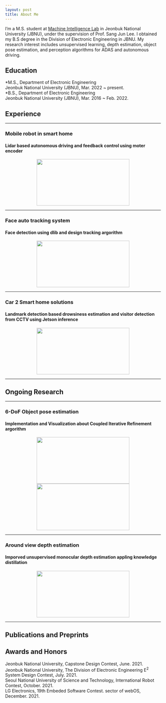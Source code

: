```yaml
---
layout: post
title: About Me
---
```


I’m a M.S. student at  [Machine Intelligence Lab](https://sites.google.com/view/miljbnu) in Jeonbuk National University (JBNU), under the supervision of Prof. Sang Jun Lee. I obtained my B.S degree in the Division of Electronic Engineering in JBNU. My research interest includes unsupervised learning, depth estimation, object pose estimation, and perception algorithms for ADAS and autonomous driving.  

## Education

*M.S., Department of Electronic Engineering  
  Jeonbuk National University (JBNU), Mar. 2022 ~ present.  
*B.S., Department of Electronic Engineering  
  Jeonbuk National University (JBNU), Mar. 2016 ~ Feb. 2022.  

## Experience

***

### Mobile robot in smart home
#### Lidar based autonomous driving and feedback control using moter encoder
<p align="center"><img src="https://ji-min-song.github.io/images/mobile robot/SLAM&Navigation.gif" width="300px" height="150px"></p>  

***  

### Face auto tracking system
#### Face detection using dlib and design tracking argorithm
<p align="center"><img src="https://ji-min-song.github.io/images/face tracking/face tracking.gif" width="300px" height="150px"></p>  

***

### Car 2 Smart home solutions
#### Landmark detection based drowsiness estimation and visitor detection from CCTV using Jetson inference
<p align="center"><img src="https://ji-min-song.github.io/images/webOS/drowsiness estimation.gif" width="300px" height="150px"></p>  

***

## Ongoing Research

***

### 6-DoF Object pose estimation
#### Implementation and Visualization about Coupled Iterative Refinement argorithm
<p align="center"><img src="https://ji-min-song.github.io/images/object pose estimation/object pose estimation demo.gif" width="300px" height="150px">
<img src="https://ji-min-song.github.io/images/object pose estimation/object pose estimation structure.gif" width="300px" height="150px"></p>  

***

### Around view depth estimation
#### Imporved unsupervised monocular depth estimation appling knowledge distillation
<p align="center"><img src="https://ji-min-song.github.io/images/depth estimation/depth estimation demo.gif" width="300px" height="150px"></p>  

***

## Publications and Preprints
  
## Awards and Honors
  
Jeonbuk National University, Capstone Design Contest, June. 2021.  
Jeonbuk National University, The Division of Electronic Engineering E<sup>2</sup> System Design Contest, July. 2021.  
Seoul National University of Science and Technology, International Robot Contest, October. 2021.  
LG Electronics, 19th Embeded Software Contest. sector of webOS, December. 2021.  
